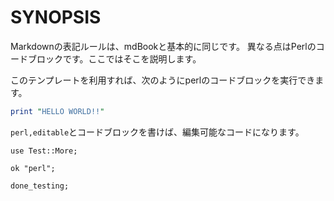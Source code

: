 # SYNOPSIS

Markdownの表記ルールは、mdBookと基本的に同じです。
異なる点はPerlのコードブロックです。ここではそこを説明します。

このテンプレートを利用すれば、次のようにperlのコードブロックを実行できます。

```perl
print "HELLO WORLD!!"
```


`perl,editable`とコードブロックを書けば、編集可能なコードになります。

```perl,editable
use Test::More;

ok "perl";

done_testing;
```

